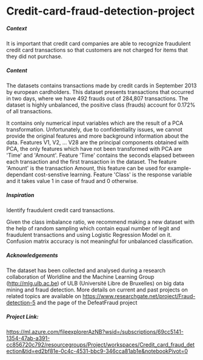 # Credit-card-fraud-detection-project
 
##### Context
It is important that credit card companies are able to recognize fraudulent credit card transactions so that customers are not charged for items that they did not purchase.

##### Content
The datasets contains transactions made by credit cards in September 2013 by european cardholders. This dataset presents transactions that occurred in two days, where we have 492 frauds out of 284,807 transactions. The dataset is highly unbalanced, the positive class (frauds) account for 0.172% of all transactions.

It contains only numerical input variables which are the result of a PCA transformation. Unfortunately, due to confidentiality issues, we cannot provide the original features and more background information about the data. Features V1, V2, ... V28 are the principal components obtained with PCA, the only features which have not been transformed with PCA are 'Time' and 'Amount'. Feature 'Time' contains the seconds elapsed between each transaction and the first transaction in the dataset. The feature 'Amount' is the transaction Amount, this feature can be used for example-dependant cost-senstive learning. Feature 'Class' is the response variable and it takes value 1 in case of fraud and 0 otherwise.

##### Inspiration
Identify fraudulent credit card transactions.

Given the class imbalance ratio, we recommend making a new dataset with the help of random sampling which contain equal number of legit and fraudulent transactions and using Logistic Regression Model on it. Confusion matrix accuracy is not meaningful for unbalanced classification.

##### Acknowledgements
The dataset has been collected and analysed during a research collaboration of Worldline and the Machine Learning Group (http://mlg.ulb.ac.be) of ULB (Université Libre de Bruxelles) on big data mining and fraud detection. More details on current and past projects on related topics are available on https://www.researchgate.net/project/Fraud-detection-5 and the page of the DefeatFraud project

##### Project Link:
https://ml.azure.com/fileexplorerAzNB?wsid=/subscriptions/69cc5141-1354-47ab-a391-cc856720c792/resourcegroups/Project/workspaces/Credit_card_fraud_detection&tid=ed2bf81e-0c4c-4531-bbc9-346cca81ab1e&notebookPivot=0
